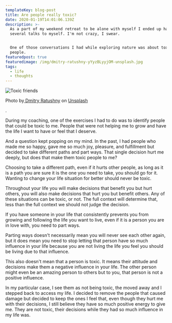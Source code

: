 ```yaml
---
templateKey: blog-post
title: Are people really toxic?
date: 2020-01-19T14:01:06.139Z
description: >-
  As a part of my weekend retreat to be alone with myself I ended up having
  several talks to myself. I'm not crazy, I swear.


  One of those conversations I had while exploring nature was about toxic
  people.
featuredpost: true
featuredimage: /img/dmitry-ratushny-yYyzBLyyjOM-unsplash.jpg
tags:
  - life
  - thoughts
---
```

![Toxic friends](/img/dmitry-ratushny-yYyzBLyyjOM-unsplash.jpg "Photo by Dmitry Ratushny on Unsplash")

Photo by[ Dmitry Ratushny](https://unsplash.com/@ratushny?utm_source=unsplash&utm_medium=referral&utm_content=creditCopyText) on [Unsplash](https://unsplash.com/?utm_source=unsplash&utm_medium=referral&utm_content=creditCopyText)

.

During my coaching, one of the exercises I had to do was to identify people that could be toxic to me. People that were not helping me to grow and have the life I want to have or feel that I deserve.

And a question kept popping on my mind. In the past, I had people who made me so happy, gave me so much joy, pleasure, and fulfillment but decided to take different paths and part ways. That single decision hurt me deeply, but does that make them toxic people to me?

Choosing to take a different path, even if it hurts other people, as long as it is a path you are sure it is the one you need to take, you should go for it. Wanting to change your life situation for better should never be toxic.

Throughout your life you will make decisions that benefit you but hurt others, you will also make decisions that hurt you but benefit others. Any of these situations can be toxic, or not. The full context will determine that, less than the full context we should not judge the decision.

If you have someone in your life that consistently prevents you from growing and following the life you want to live, even if it is a person you are in love with, you need to part ways.

Parting ways doesn't necessarily mean you will never see each other again, but it does mean you need to stop letting that person have so much influence in your life because you are not living the life you feel you should be living due to that influence.

This also doesn't mean that a person is toxic. It means their attitude and decisions make them a negative influence in your life. The other person might even be an amazing person to others but to you, that person is not a positive influence.

In my particular case, I see them as not being toxic, the moved away and I stepped back to access my life. I decided to remove the people that caused damage but decided to keep the ones I feel that, even though they hurt me with their decisions, I still believe they have so much positive energy to give me. They are not toxic, their decisions while they had so much influence in my life was.
